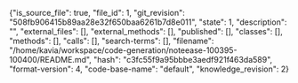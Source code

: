 {"is_source_file": true, "file_id": 1, "git_revision": "508fb906415b89aa28e32f650baa6261b7d8e011", "state": 1, "description": "", "external_files": [], "external_methods": [], "published": [], "classes": [], "methods": [], "calls": [], "search-terms": [], "filename": "/home/kavia/workspace/code-generation/noteease-100395-100400/README.md", "hash": "c3fc55f9a95bbbe3aedf921f463da589", "format-version": 4, "code-base-name": "default", "knowledge_revision": 2}
